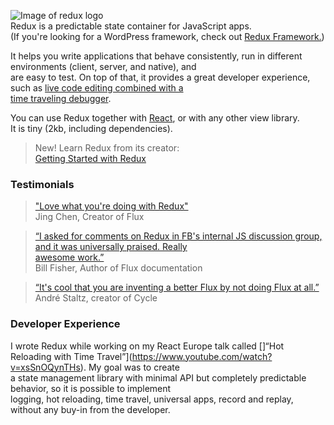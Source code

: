 ![Image of redux logo](https://raw.githubusercontent.com/reactjs/redux/master/logo/logo-title-dark.png)  
Redux is a predictable state container for JavaScript apps.  
(If you're looking for a WordPress framework, check out [Redux Framework.](https://reduxframework.com/))  

It helps you write applications that behave consistently, run in different environments (client, server, and native), and  
are easy to test. On top of that, it provides a great developer experience, such as [live code editing combined with a  
time traveling debugger](https://github.com/gaearon/redux-devtools).  

You can use Redux together with [React](https://facebook.github.io/react/), or with any other view library.  
It is tiny (2kb, including dependencies).  

>New! Learn Redux from its creator:  
[Getting Started with Redux](https://egghead.io/courses/getting-started-with-redux)  

### Testimonials  
>["Love what you're doing with Redux"](https://twitter.com/jingc/status/616608251463909376)  
Jing Chen, Creator of Flux

>[“I asked for comments on Redux in FB's internal JS discussion group, and it was universally praised. Really  
 awesome work.”](https://twitter.com/fisherwebdev/status/616286955693682688)  
Bill Fisher, Author of Flux documentation

> [“It's cool that you are inventing a better Flux by not doing Flux at all.”](https://twitter.com/andrestaltz/status/616271392930201604)  
André Staltz, creator of Cycle  

### Developer Experience  
I wrote Redux while working on my React Europe talk called []“Hot Reloading with Time Travel”](https://www.youtube.com/watch?v=xsSnOQynTHs). My goal was to create  
 a state management library with minimal API but completely predictable behavior, so it is possible to implement  
  logging, hot reloading, time travel, universal apps, record and replay, without any buy-in from the developer.
